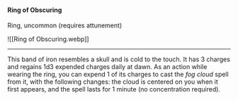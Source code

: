 #### Ring of Obscuring

Ring, uncommon (requires attunement)

![[Ring of Obscuring.webp]]

---

This band of iron resembles a skull and is cold to the touch. It has 3 charges and regains 1d3 expended charges daily at dawn. As an action while wearing the ring, you can expend 1 of its charges to cast the *fog cloud* spell from it, with the following changes: the cloud is centered on you when it first appears, and the spell lasts for 1 minute (no concentration required).